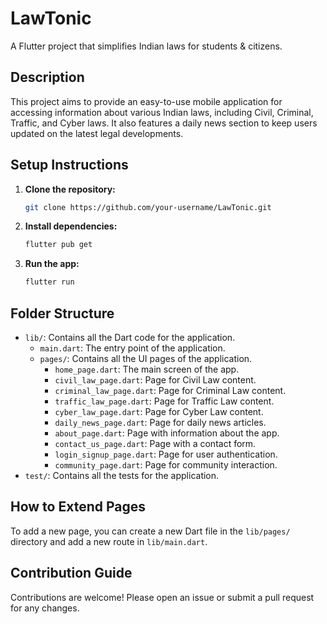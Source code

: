 # LawTonic

A Flutter project that simplifies Indian laws for students & citizens.

## Description

This project aims to provide an easy-to-use mobile application for accessing information about various Indian laws, including Civil, Criminal, Traffic, and Cyber laws. It also features a daily news section to keep users updated on the latest legal developments.

## Setup Instructions

1. **Clone the repository:**
   ```bash
   git clone https://github.com/your-username/LawTonic.git
   ```
2. **Install dependencies:**
   ```bash
   flutter pub get
   ```
3. **Run the app:**
   ```bash
   flutter run
   ```

## Folder Structure

- `lib/`: Contains all the Dart code for the application.
  - `main.dart`: The entry point of the application.
  - `pages/`: Contains all the UI pages of the application.
    - `home_page.dart`: The main screen of the app.
    - `civil_law_page.dart`: Page for Civil Law content.
    - `criminal_law_page.dart`: Page for Criminal Law content.
    - `traffic_law_page.dart`: Page for Traffic Law content.
    - `cyber_law_page.dart`: Page for Cyber Law content.
    - `daily_news_page.dart`: Page for daily news articles.
    - `about_page.dart`: Page with information about the app.
    - `contact_us_page.dart`: Page with a contact form.
    - `login_signup_page.dart`: Page for user authentication.
    - `community_page.dart`: Page for community interaction.
- `test/`: Contains all the tests for the application.

## How to Extend Pages

To add a new page, you can create a new Dart file in the `lib/pages/` directory and add a new route in `lib/main.dart`.

## Contribution Guide

Contributions are welcome! Please open an issue or submit a pull request for any changes.
